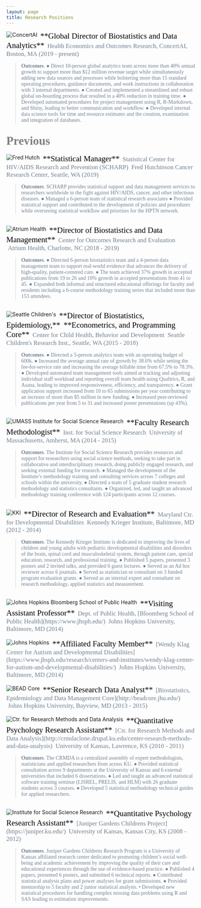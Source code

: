```yaml
---
layout: page
title: Research Positions 
---
```


<a href="https://www.concertai.com/">
<img align="left" src="https://media-exp1.licdn.com/dms/image/C4D0BAQG5X2Aib9GOhw/company-logo_100_100/0?e=1611187200&amp;v=beta&amp;t=WJ3NPnSAClnLeWcdCpRkslxn75PArCMGvWyKvugcl30" alt="ConcertAI"> </a> 
<span style="color:black; font-family:Palatino; font-size:1.5em;">&nbsp;**Global Director of Biostatistics and Data Analytics**</span>      
<span style="color:slategrey; font-family:Palatino; font-size:1.20em;">&nbsp;Health Economics and Outcomes Research, ConcertAI, Boston, MA (2019 - present)</span> <br clear="left"/>          
  
> <span style="color:slategrey; font-family:Palatino;"> **Outcomes**. ● Direct 10-person global analytics team across more than 40% annual growth to support more than $12 million revenue target while simultaneously adding new data sources and processes while bolstering more than 15 standard operating procedures, guidance documents, and work instructions in collaboration with 3 internal departments. ● Created and implemented a streamlined and robust global on-boarding process that resulted in a 40% reduction in training time. ● Developed automated procedures for project management using R, R-Markdown, and Shiny, leading to better communication and workflow. ● Developed internal data science tools for time and resource estimates and the creation, examination and integration of databases.</span>   

## <span style="color:Grey; font-family:Palatino; font-size:1.50em;">Previous</span> 

<a href="http://www.fredhutch.org">
<img align="left" src="https://media-exp1.licdn.com/dms/image/C4E0BAQGWyiowk3H8hQ/company-logo_100_100/0?e=1611187200&amp;v=beta&amp;t=Q0Kq-SWFAEfHvBKOwr3f-McznOypsMO7Y7lWfs911qk" alt="Fred Hutch"> </a>
<span style="color:black; font-family:Palatino; font-size:1.5em;">&nbsp;**Statistical Manager**</span>       
<span style="color:slategrey; font-family:Palatino; font-size:1.20em;">&nbsp;Statistical Center for HIV/AIDS Research and Prevention (SCHARP)</span>       
<span style="color:slategrey; font-family:Palatino; font-size:1.20em;">&nbsp;Fred Hutchinson Cancer Research Center, Seattle, WA (2019)</span> <br clear="left"/>         

> <span style="color:slategrey; font-family:Palatino;">**Outcomes**. SCHARP provides statistical support and data management services to researchers worldwide in the fight against HIV/AIDS, cancer, and other infectious diseases. ● Managed a 6-person team of statistical research associates ● Provided statistical support and contributed to the development of policies and procedures while overseeing statistical workflow and priorities for the HPTN network.</span>   

<br/>

<a href="https://atriumhealth.org">
<img align="left" src="https://media-exp1.licdn.com/dms/image/C510BAQGQL7fTUGOWgQ/company-logo_100_100/0?e=1611187200&amp;v=beta&amp;t=cw8MeJ_IMCJYcTux1ypV4Y8OnxKHqEEBmnOCj-QxnSs" alt="Atrium Health"> </a>
<span style="color:black; font-family:Palatino; font-size:1.5em;">&nbsp;**Director of Biostatistics and Data Management**</span>     
<span style="color:slategrey; font-family:Palatino; font-size:1.20em;">&nbsp;Center for Outcomes Research and Evaluation</span>         
<span style="color:slategrey; font-family:Palatino; font-size:1.20em;">&nbsp;Atrium Health, Charlotte, NC (2018 - 2019)</span> <br clear="left"/>            

> <span style="color:slategrey; font-family:Palatino;"> **Outcomes**. ● Directed 6-person biostatistics team and a 4-person data management team to support real-world evidence that advances the delivery of high-quality, patient-centered care. ● The team achieved 37% growth in accepted publications from 19 to 26 and 10% growth in accepted presentations from 41 to 45. ● Expanded both informal and structured educational offerings for faculty and residents including a 6-course methodology training series that included more than 153 attendees.</span> 

<br/>

<a href="https://www.seattlechildrens.org/research">
<img align="left" src="https://media-exp1.licdn.com/dms/image/C4E0BAQHdiK6X4_K2bg/company-logo_100_100/0?e=1611187200&amp;v=beta&amp;t=-OTbhUgAVwCkQzmzTNMfC1-BWYnx6GYpdYVV9gH08aY" alt="Seattle Children's"> </a>
<span style="color:black; font-family:Palatino; font-size:1.5em;">&nbsp;**Director of Biostatistics, Epidemiology,**</span>        
<span style="color:black; font-family:Palatino; font-size:1.5em;">&nbsp;**Econometrics, and Programming Core**</span>            
<span style="color:slategrey; font-family:Palatino; font-size:1.20em;">&nbsp;Center for Child Health, Behavior and Development</span>       
<span style="color:slategrey; font-family:Palatino; font-size:1.20em;">&nbsp;Seattle Children's Research Inst., Seattle, WA (2015 - 2018)</span> <br clear="left"/>             

> <span style="color:slategrey; font-family:Palatino;"> **Outcomes**. ● Directed a 5-person analytics team with an operating budget of 600k. ● Increased the average annual rate of growth by 38.6% while setting the fee-for-service rate and increasing the average billable time from 67.5% to 78.3%. ● Developed automated team management tools aimed at tracking and adjusting individual staff workload and reporting overall team health using Qualtrics, R, and Asana, leading to improved responsiveness, efficiency, and transparency. ● Grant application support increased from 10 to 65 submissions per year contributing to an increase of more than $5 million in new funding. ● Increased peer-reviewed publications per year from 5 to 31 and increased poster presentations (up 43%).</span>   

<br/>

<a href="https://www.umass.edu">
<img align="left" src="https://media-exp1.licdn.com/dms/image/C4D0BAQHlmqHddSrqGA/company-logo_100_100/0?e=1611187200&amp;v=beta&amp;t=tPGYJG6ist4hvgHHfhMwDeTIemJ1A4uSpWJCOqMZXnM" alt="UMASS Institute for Social Science Research"> </a>
<span style="color:black; font-family:Palatino; font-size:1.5em;">&nbsp;**Faculty Research Methodologist**</span>         
<span style="color:slategrey; font-family:Palatino; font-size:1.20em;">&nbsp;Inst. for Social Science Research</span>      
<span style="color:slategrey; font-family:Palatino; font-size:1.20em;">&nbsp;University of Massachusetts, Amherst, MA (2014 - 2015)</span> <br clear="left"/>             

> <span style="color:slategrey; font-family:Palatino;"> **Outcomes**. The Institute for Social Science Research provides resources and support for researchers using social science methods, seeking to take part in collaborative and interdisciplinary research, doing publicly engaged research, and seeking external funding for research. ● Managed the development of the Institute’s methodology training and consulting services across 7 colleges and schools within the university. ● Directed a team of 5 graduate student research methodology and statistics consultants. ● Organized, led, and taught an advanced methodology training conference with 124 participants across 12 courses.</span>   

<br/>

<a href="https://www.kennedykrieger.org">
<img align="left" src="https://media-exp1.licdn.com/dms/image/C4D0BAQGP79V2w9qMWQ/company-logo_100_100/0?e=1611187200&amp;v=beta&amp;t=w8Mv0Nb6mpSyznV2kG4Yx5X0vcFzTxnJ9cghahPvxWo" alt="KKI"> </a>
<span style="color:black; font-family:Palatino; font-size:1.5em;">&nbsp;**Director of Research and Evaluation**</span>     
<span style="color:slategrey; font-family:Palatino; font-size:1.20em;">&nbsp;Maryland Ctr. for Developmental Disabilities</span>      
<span style="color:slategrey; font-family:Palatino; font-size:1.20em;">&nbsp;Kennedy Krieger Institute, Baltimore, MD (2012 - 2014)</span> <br clear="left"/>       

> <span style="color:slategrey; font-family:Palatino;"> **Outcomes**. The Kennedy Krieger Institute is dedicated to improving the lives of children and young adults with pediatric developmental disabilities and disorders of the brain, spinal cord and musculoskeletal system, through patient care, special education, research, and professional training. ● Published 5 papers, presented 3 posters and 2 invited talks, and provided 6 guest lectures. ● Served as an Ad hoc reviewer across 6 journals. ● Served as statistician or consultant on 3 funded program evaluation grants. ● Served as an internal expert and consultant on research methodology, applied statistics and measurement. </span>  

<br/>

<a href="https://www.jhu.edu">
<img align="left" src="https://media-exp1.licdn.com/dms/image/C560BAQGjZPHyW5gNxw/company-logo_100_100/0?e=1611187200&amp;v=beta&amp;t=7PrUUniOcAYe2gjgdTwkQfFTZCbRl1qFxe2HT7-Two0" loading="lazy" alt="Johns Hopkins Bloomberg School of Public Health" alt="Bloomberg"> </a>
<span style="color:black; font-family:Palatino; font-size:1.5em;">&nbsp;**Visiting Assistant Professor**</span>        
<span style="color:slategrey; font-family:Palatino; font-size:1.20em;">&nbsp;Dept. of Public Health, [Bloomberg School of Public Health](https://www.jhsph.edu/)</span>       
<span style="color:slategrey; font-family:Palatino; font-size:1.20em;">&nbsp;Johns Hopkins University, Baltimore, MD (2014)</span> <br clear="left"/>       

<br/>

<a href="https://www.jhu.edu">
<img align="left" src="https://media-exp1.licdn.com/dms/image/C560BAQHPOfV7Wl0x-A/company-logo_100_100/0?e=1611187200&amp;v=beta&amp;t=XpYHO_KVvdjUs9_akZ4VqTYGO37KQE5Vz8VbRHc42uk" alt="Johns Hopkins"> </a>
<span style="color:black; font-family:Palatino; font-size:1.5em;">&nbsp;**Affiliated Faculty Member**</span>      
<span style="color:slategrey; font-family:Palatino; font-size:1.20em;">&nbsp;[Wendy Klag Center for Autism and Developmental Disabilities](https://www.jhsph.edu/research/centers-and-institutes/wendy-klag-center-for-autism-and-developmental-disabilities/)</span>            
<span style="color:slategrey; font-family:Palatino; font-size:1.20em;">&nbsp;Johns Hopkins University, Baltimore, MD (2014)</span> <br clear="left"/>       

<br/>

<a href="http://beadcore.jhu.edu/">
<img align="left" src="https://media-exp1.licdn.com/dms/image/C560BAQFdwR1hw5xO_Q/company-logo_100_100/0?e=1611187200&amp;v=beta&amp;t=zuyR_Ny4YBwLKdi6G6ax2fk8l9a2IO7k7DVuesQcL18" alt="BEAD Core"> </a>
<span style="color:black; font-family:Palatino; font-size:1.5em;">&nbsp;**Senior Research Data Analyst**</span>         
<span style="color:slategrey; font-family:Palatino; font-size:1.20em;">&nbsp;[Biostatistics, Epidemiology and Data Management Core](http://beadcore.jhu.edu/)</span>             <span style="color:slategrey; font-family:Palatino; font-size:1.20em;">&nbsp;Johns Hopkins University, Bayview, MD (2013 - 2015)</span> <br clear="left"/>     

<br/>

<a href="http://crmdaclone.drupal.ku.edu/center-research-methods-and-data-analysis">
<img align="left" src="https://media-exp1.licdn.com/dms/image/C560BAQElz1V5OAq2Ug/company-logo_100_100/0?e=1611187200&amp;v=beta&amp;t=CDR8AI8xc-5UUiHeT7kIcDaIajOtgQ0Ay2fb-WXmFjs" alt="Ctr. for Research Methods and Data Analysis"> </a>
<span style="color:black; font-family:Palatino; font-size:1.5em;">&nbsp;**Quantitative Psychology Research Assistant**</span>     
<span style="color:slategrey; font-family:Palatino; font-size:1.20em;">&nbsp;[Ctr. for Research Methods and Data Analysis](http://crmdaclone.drupal.ku.edu/center-research-methods-and-data-analysis)</span>           
<span style="color:slategrey; font-family:Palatino; font-size:1.20em;">&nbsp;University of Kansas, Lawrence, KS (2010 - 2011)</span> <br clear="left"/>    

> <span style="color:slategrey; font-family:Palatino;"> **Outcomes**. The CRMDA is a centralized assembly of expert methodologists, statisticians and applied researchers from across KU. ● Provided statistical consultation across 9 departments at the University of Kansas and 6 external universities that included 6 dissertations. ● Led and taught an advanced statistical software training seminar (LISREL, PRELIS, and HLM) with 26 graduate students across 3 courses. ● Developed 5 statistical methodology technical guides for applied researchers. </span>  
  
<br/>

<a href="https://juniper.ku.edu/">
<img align="left" src="https://media-exp1.licdn.com/dms/image/C560BAQElz1V5OAq2Ug/company-logo_100_100/0?e=1611187200&amp;v=beta&amp;t=CDR8AI8xc-5UUiHeT7kIcDaIajOtgQ0Ay2fb-WXmFjs" alt="Institute for Social Science Research"> </a>
<span style="color:black; font-family:Palatino; font-size:1.5em;">&nbsp;**Quantitative Psychology Research Assistant**</span>     
<span style="color:slategrey; font-family:Palatino; font-size:1.20em;">&nbsp;[Juniper Gardens Childrens Project](https://juniper.ku.edu/)</span>      
<span style="color:slategrey; font-family:Palatino; font-size:1.20em;">&nbsp;University of Kansas, Kansas City, KS (2008 - 2012)</span> <br clear="left"/>    

> <span style="color:slategrey; font-family:Palatino;"> **Outcomes**. Juniper Gardens Childrens Research Program is a University of Kansas affiliated research center dedicated to promoting children’s social well-being and academic achievement by improving the quality of their care and educational experiences through the use of evidence-based practice. ● Published 4 papers, presented 6 posters, and submitted 6 technical reports. ● Contributed statistical analysis plans and power analyses for grant submissions. ● Provided mentorship to 5 faculty and 2 junior statistical analysts. $\bullet$ Developed new statistical procedures for handling complex missing data problems using R and SAS leading to estimation improvements.</span>  
 
